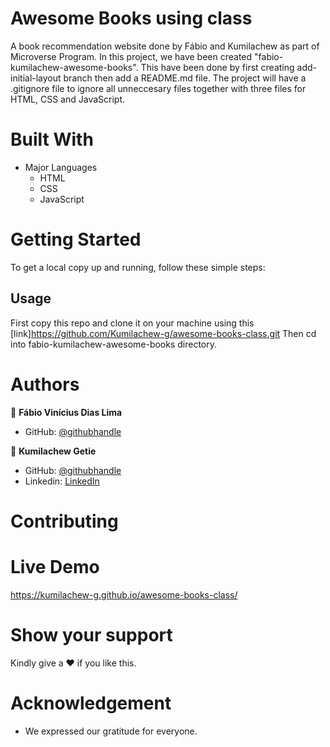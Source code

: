 # Awesome Books using class

A book recommendation website done by Fábio and Kumilachew as part of Microverse Program.
In this project, we have been created "fabio-kumilachew-awesome-books". This have been done by first creating add-initial-layout branch then add a README.md file. The project will have a .gitignore file to ignore all unneccesary files together with three files for HTML, CSS and JavaScript.

# Built With

- Major Languages
  - HTML
  - CSS
  - JavaScript

# Getting Started

To get a local copy up and running, follow these simple steps:

## Usage

First copy this repo and clone it on your machine using this [link]https://github.com/Kumilachew-g/awesome-books-class.git
Then cd into fabio-kumilachew-awesome-books directory.

# Authors

:adult: **Fábio Vinícius Dias Lima**

- GitHub: [@githubhandle](https://github.com/limavfabio)

:adult: **Kumilachew Getie**

- GitHub: [@githubhandle](https://github.com/Kumilachew-g)
- Linkedin: [LinkedIn](https://www.linkedin.com/in/kumilachew-getie-0356bb157/)

# Contributing

# Live Demo
https://kumilachew-g.github.io/awesome-books-class/
# Show your support

Kindly give a :hearts: if you like this.

# Acknowledgement

- We expressed our gratitude for everyone.
